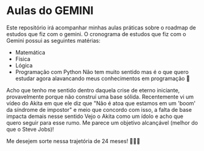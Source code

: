 # Aulas do GEMINI
Este repositório irá acompanhar minhas aulas práticas sobre o roadmap de estudos que fiz com o gemini.
O cronograma de estudos que fiz com o Gemini possui as seguintes matérias:
* Matemática
* Física
* Lógica
* Programação com Python
Não tem muito sentido mas é o que quero estudar agora alavancando meus conhecimentos em programação 🤠

Acho que tenho me sentido dentro daquela crise de eterno iniciante, provavelmente porque não construí uma base sólida.
Recentemente vi um vídeo do Akita em que ele diz que "Não é atoa que estamos em um 'boom' da síndrome de impostor" e meio que concordo
com isso, a falta de base impacta demais nesse sentido
Vejo o Akita como um ídolo e acho que quero seguir para esse rumo. Me parece um objetivo alcançável (melhor do que o Steve Jobs)!


Me desejem sorte nessa trajetória de 24 meses!
🐍🐍🐍